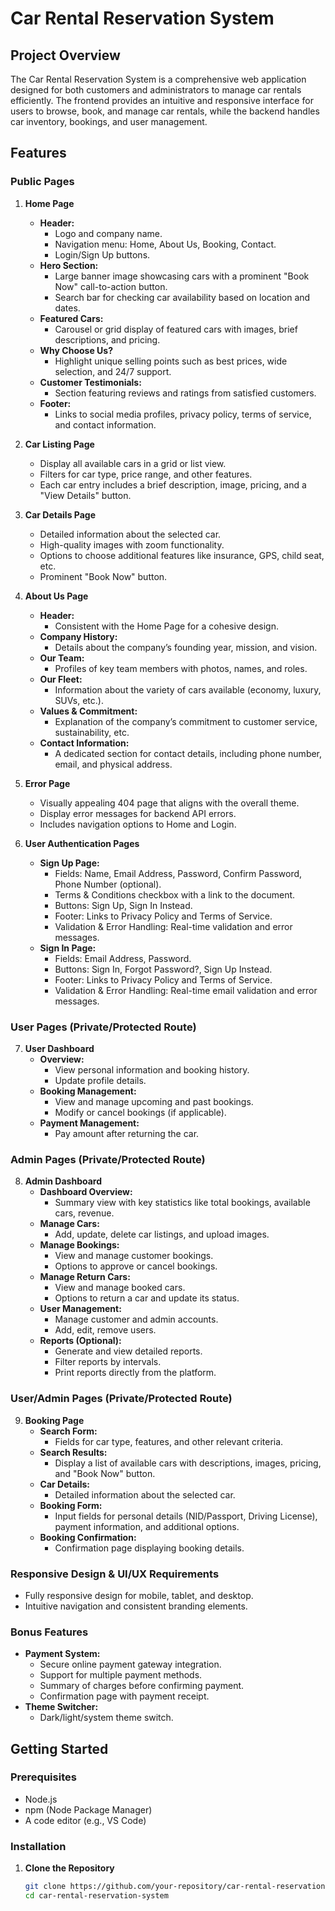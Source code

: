 # Car Rental Reservation System

## Project Overview

The Car Rental Reservation System is a comprehensive web application designed for both customers and administrators to manage car rentals efficiently. The frontend provides an intuitive and responsive interface for users to browse, book, and manage car rentals, while the backend handles car inventory, bookings, and user management.

## Features

### Public Pages

1. **Home Page**

   - **Header:**
     - Logo and company name.
     - Navigation menu: Home, About Us, Booking, Contact.
     - Login/Sign Up buttons.
   - **Hero Section:**
     - Large banner image showcasing cars with a prominent "Book Now" call-to-action button.
     - Search bar for checking car availability based on location and dates.
   - **Featured Cars:**
     - Carousel or grid display of featured cars with images, brief descriptions, and pricing.
   - **Why Choose Us?**
     - Highlight unique selling points such as best prices, wide selection, and 24/7 support.
   - **Customer Testimonials:**
     - Section featuring reviews and ratings from satisfied customers.
   - **Footer:**
     - Links to social media profiles, privacy policy, terms of service, and contact information.

2. **Car Listing Page**

   - Display all available cars in a grid or list view.
   - Filters for car type, price range, and other features.
   - Each car entry includes a brief description, image, pricing, and a "View Details" button.

3. **Car Details Page**

   - Detailed information about the selected car.
   - High-quality images with zoom functionality.
   - Options to choose additional features like insurance, GPS, child seat, etc.
   - Prominent "Book Now" button.

4. **About Us Page**

   - **Header:**
     - Consistent with the Home Page for a cohesive design.
   - **Company History:**
     - Details about the company’s founding year, mission, and vision.
   - **Our Team:**
     - Profiles of key team members with photos, names, and roles.
   - **Our Fleet:**
     - Information about the variety of cars available (economy, luxury, SUVs, etc.).
   - **Values & Commitment:**
     - Explanation of the company’s commitment to customer service, sustainability, etc.
   - **Contact Information:**
     - A dedicated section for contact details, including phone number, email, and physical address.

5. **Error Page**

   - Visually appealing 404 page that aligns with the overall theme.
   - Display error messages for backend API errors.
   - Includes navigation options to Home and Login.

6. **User Authentication Pages**
   - **Sign Up Page:**
     - Fields: Name, Email Address, Password, Confirm Password, Phone Number (optional).
     - Terms & Conditions checkbox with a link to the document.
     - Buttons: Sign Up, Sign In Instead.
     - Footer: Links to Privacy Policy and Terms of Service.
     - Validation & Error Handling: Real-time validation and error messages.
   - **Sign In Page:**
     - Fields: Email Address, Password.
     - Buttons: Sign In, Forgot Password?, Sign Up Instead.
     - Footer: Links to Privacy Policy and Terms of Service.
     - Validation & Error Handling: Real-time email validation and error messages.

### User Pages (Private/Protected Route)

7. **User Dashboard**
   - **Overview:**
     - View personal information and booking history.
     - Update profile details.
   - **Booking Management:**
     - View and manage upcoming and past bookings.
     - Modify or cancel bookings (if applicable).
   - **Payment Management:**
     - Pay amount after returning the car.

### Admin Pages (Private/Protected Route)

8. **Admin Dashboard**
   - **Dashboard Overview:**
     - Summary view with key statistics like total bookings, available cars, revenue.
   - **Manage Cars:**
     - Add, update, delete car listings, and upload images.
   - **Manage Bookings:**
     - View and manage customer bookings.
     - Options to approve or cancel bookings.
   - **Manage Return Cars:**
     - View and manage booked cars.
     - Options to return a car and update its status.
   - **User Management:**
     - Manage customer and admin accounts.
     - Add, edit, remove users.
   - **Reports (Optional):**
     - Generate and view detailed reports.
     - Filter reports by intervals.
     - Print reports directly from the platform.

### User/Admin Pages (Private/Protected Route)

9. **Booking Page**
   - **Search Form:**
     - Fields for car type, features, and other relevant criteria.
   - **Search Results:**
     - Display a list of available cars with descriptions, images, pricing, and "Book Now" button.
   - **Car Details:**
     - Detailed information about the selected car.
   - **Booking Form:**
     - Input fields for personal details (NID/Passport, Driving License), payment information, and additional options.
   - **Booking Confirmation:**
     - Confirmation page displaying booking details.

### Responsive Design & UI/UX Requirements

- Fully responsive design for mobile, tablet, and desktop.
- Intuitive navigation and consistent branding elements.

### Bonus Features

- **Payment System:**
  - Secure online payment gateway integration.
  - Support for multiple payment methods.
  - Summary of charges before confirming payment.
  - Confirmation page with payment receipt.
- **Theme Switcher:**
  - Dark/light/system theme switch.

## Getting Started

### Prerequisites

- Node.js
- npm (Node Package Manager)
- A code editor (e.g., VS Code)

### Installation

1. **Clone the Repository**

   ```bash
   git clone https://github.com/your-repository/car-rental-reservation-system.git
   cd car-rental-reservation-system
   ```
